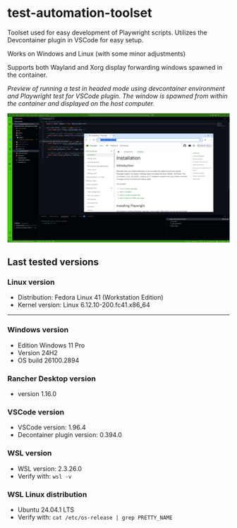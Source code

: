 # test-automation-toolset

Toolset used for easy development of Playwright scripts. Utilizes the Devcontainer plugin in VSCode for easy setup.

Works on Windows and Linux (with some minor adjustments)

Supports both Wayland and Xorg display forwarding windows spawned in the container.

_Preview of running a test in headed mode using devcontainer environment and Playwright test for VSCode plugin. The window is spawned from within the container and displayed on the host computer._

![preview](./docs/images/preview.png)

## Last tested versions

### Linux version

- Distribution: Fedora Linux 41 (Workstation Edition)
- Kernel version: Linux 6.12.10-200.fc41.x86_64

---

### Windows version

- Edition Windows 11 Pro
- Version 24H2
- OS build 26100.2894

### Rancher Desktop version

- version 1.16.0

### VSCode version

- VSCode version: 1.96.4
- Decontainer plugin version: 0.394.0

### WSL version

- WSL version: 2.3.26.0
- Verify with: `wsl -v`

### WSL Linux distribution

- Ubuntu 24.04.1 LTS
- Verify with: `cat /etc/os-release | grep PRETTY_NAME`
